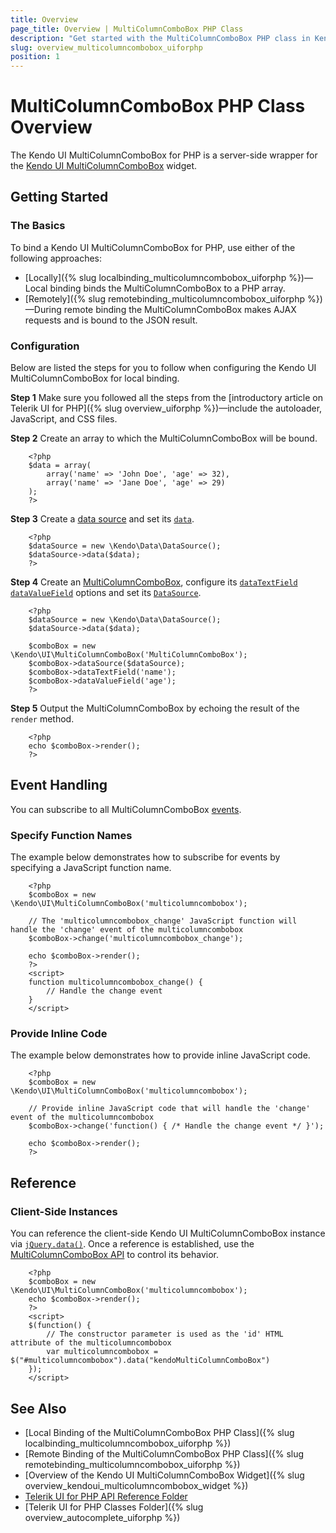 ```yaml
---
title: Overview
page_title: Overview | MultiColumnComboBox PHP Class
description: "Get started with the MultiColumnComboBox PHP class in Kendo UI."
slug: overview_multicolumncombobox_uiforphp
position: 1
---
```


# MultiColumnComboBox PHP Class Overview

The Kendo UI MultiColumnComboBox for PHP is a server-side wrapper for the [Kendo UI MultiColumnComboBox](/api/javascript/ui/multicolumncombobox) widget.

## Getting Started

### The Basics

To bind a Kendo UI MultiColumnComboBox for PHP, use either of the following approaches:

* [Locally]({% slug localbinding_multicolumncombobox_uiforphp %})&mdash;Local binding binds the MultiColumnComboBox to a PHP array.
* [Remotely]({% slug remotebinding_multicolumncombobox_uiforphp %})&mdash;During remote binding the MultiColumnComboBox makes AJAX requests and is bound to the JSON result.

### Configuration

Below are listed the steps for you to follow when configuring the Kendo UI MultiColumnComboBox for local binding.

**Step 1** Make sure you followed all the steps from the [introductory article on Telerik UI for PHP]({% slug overview_uiforphp %})&mdash;include the autoloader, JavaScript, and CSS files.

**Step 2** Create an array to which the MultiColumnComboBox will be bound.



        <?php
        $data = array(
            array('name' => 'John Doe', 'age' => 32),
            array('name' => 'Jane Doe', 'age' => 29)
        );
        ?>

**Step 3** Create a [data source](/api/php/Kendo/Data/DataSource) and set its [`data`](/api/php/Kendo/Data/DataSource#data).



        <?php
        $dataSource = new \Kendo\Data\DataSource();
        $dataSource->data($data);
        ?>

**Step 4** Create an [MultiColumnComboBox](/api/php/Kendo/UI/MultiColumnComboBox), configure its [`dataTextField`](/api/php/Kendo/UI/MultiColumnComboBox#datatextfield) [`dataValueField`](/api/php/Kendo/UI/MultiColumnComboBox#datavaluefield) options and set its [`DataSource`](/api/php/Kendo/UI/AutoComplete#datasource).



        <?php
        $dataSource = new \Kendo\Data\DataSource();
        $dataSource->data($data);

        $comboBox = new \Kendo\UI\MultiColumnComboBox('MultiColumnComboBox');
        $comboBox->dataSource($dataSource);
        $comboBox->dataTextField('name');
        $comboBox->dataValueField('age');
        ?>

**Step 5** Output the MultiColumnComboBox by echoing the result of the `render` method.



        <?php
        echo $comboBox->render();
        ?>

## Event Handling

You can subscribe to all MultiColumnComboBox [events](https://docs.telerik.com/kendo-ui/api/javascript/ui/multicolumncombobox#events).

### Specify Function Names

The example below demonstrates how to subscribe for events by specifying a JavaScript function name.



        <?php
        $comboBox = new \Kendo\UI\MultiColumnComboBox('multicolumncombobox');

        // The 'multicolumncombobox_change' JavaScript function will handle the 'change' event of the multicolumncombobox
        $comboBox->change('multicolumncombobox_change');

        echo $comboBox->render();
        ?>
        <script>
        function multicolumncombobox_change() {
            // Handle the change event
        }
        </script>

### Provide Inline Code

The example below demonstrates how to provide inline JavaScript code.



        <?php
        $comboBox = new \Kendo\UI\MultiColumnComboBox('multicolumncombobox');

        // Provide inline JavaScript code that will handle the 'change' event of the multicolumncombobox
        $comboBox->change('function() { /* Handle the change event */ }');

        echo $comboBox->render();
        ?>

<!--*-->
## Reference

### Client-Side Instances

You can reference the client-side Kendo UI MultiColumnComboBox instance via [`jQuery.data()`](https://api.jquery.com/jQuery.data/). Once a reference is established, use the [MultiColumnComboBox API](/api/javascript/ui/multicolumncombobox#methods) to control its behavior.



        <?php
        $comboBox = new \Kendo\UI\MultiColumnComboBox('multicolumncombobox');
        echo $comboBox->render();
        ?>
        <script>
        $(function() {
            // The constructor parameter is used as the 'id' HTML attribute of the multicolumncombobox
            var multicolumncombobox = $("#multicolumncombobox").data("kendoMultiColumnComboBox")
        });
        </script>

## See Also

* [Local Binding of the MultiColumnComboBox PHP Class]({% slug localbinding_multicolumncombobox_uiforphp %})
* [Remote Binding of the MultiColumnComboBox PHP Class]({% slug remotebinding_multicolumncombobox_uiforphp %})
* [Overview of the Kendo UI MultiColumnComboBox Widget]({% slug overview_kendoui_multicolumncombobox_widget %})
* [Telerik UI for PHP API Reference Folder](/api/php/Kendo/UI/AutoComplete)
* [Telerik UI for PHP Classes Folder]({% slug overview_autocomplete_uiforphp %})
